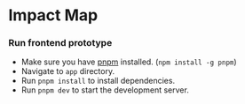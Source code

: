 # Impact Map

### Run frontend prototype
- Make sure you have [pnpm](https://pnpm.io/) installed. (`npm install -g pnpm`)
- Navigate to `app` directory.
- Run `pnpm install` to install dependencies.
- Run `pnpm dev` to start the development server.
